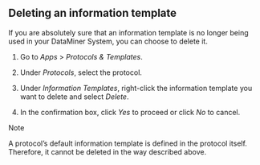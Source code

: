 ## Deleting an information template

If you are absolutely sure that an information template is no longer being used in your DataMiner System, you can choose to delete it.

1. Go to *Apps* > *Protocols & Templates*.

2. Under *Protocols*, select the protocol.

3. Under *Information Templates*, right-click the information template you want to delete and select *Delete*.

4. In the confirmation box, click *Yes* to proceed or click *No* to cancel.

> [!NOTE]
> A protocol’s default information template is defined in the protocol itself. Therefore, it cannot be deleted in the way described above.
>
